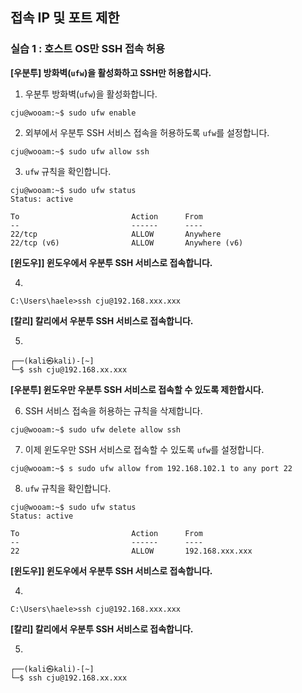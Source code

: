 ## 접속 IP 및 포트 제한

### 실습 1 : 호스트 OS만 SSH 접속 허용

**[우분투] 방화벽(`ufw`)을 활성화하고 SSH만 허용합시다.**

1. 우분투 방화벽(`ufw`)을 활성화합니다.
```
cju@wooam:~$ sudo ufw enable
```

2. 외부에서 우분투 SSH 서비스 접속을 허용하도록 `ufw`를 설정합니다.
```
cju@wooam:~$ sudo ufw allow ssh
```

3. `ufw` 규칙을 확인합니다.
```
cju@wooam:~$ sudo ufw status
Status: active

To                         Action      From
--                         ------      ----
22/tcp                     ALLOW       Anywhere                  
22/tcp (v6)                ALLOW       Anywhere (v6) 
```

**[윈도우]] 윈도우에서 우분투 SSH 서비스로 접속합니다.**

4.
```
C:\Users\haele>ssh cju@192.168.xxx.xxx
```

**[칼리] 칼리에서 우분투 SSH 서비스로 접속합니다.**

5. 
```
┌──(kali㉿kali)-[~]
└─$ ssh cju@192.168.xx.xxx
```

**[우분투] 윈도우만 우분투 SSH 서비스로 접속할 수 있도록 제한합시다.**

6. SSH 서비스 접속을 허용하는 규칙을 삭제합니다.
```
cju@wooam:~$ sudo ufw delete allow ssh
```

7. 이제 윈도우만 SSH 서비스로 접속할 수 있도록 `ufw`를 설정합니다.
```
cju@wooam:~$ s sudo ufw allow from 192.168.102.1 to any port 22

```

8. `ufw` 규칙을 확인합니다.
```
cju@wooam:~$ sudo ufw status 
Status: active

To                         Action      From
--                         ------      ----
22                         ALLOW       192.168.xxx.xxx
```

**[윈도우]] 윈도우에서 우분투 SSH 서비스로 접속합니다.**

4.
```
C:\Users\haele>ssh cju@192.168.xxx.xxx
```

**[칼리] 칼리에서 우분투 SSH 서비스로 접속합니다.**

5. 
```
┌──(kali㉿kali)-[~]
└─$ ssh cju@192.168.xx.xxx
```